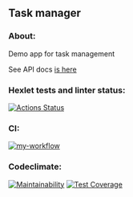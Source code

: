 ## Task manager

### About:
Demo app for task management

See API docs [is here](https://task-manager-fkw4.onrender.com/swagger-ui/index.html?configUrl=/v3/api-docs/swagger-config)

### Hexlet tests and linter status:
[![Actions Status](https://github.com/agsamkin/java-project-73/workflows/hexlet-check/badge.svg)](https://github.com/agsamkin/java-project-73/actions)

### CI:
[![my-workflow](https://github.com/agsamkin/java-project-73/actions/workflows/my-workflow.yml/badge.svg)](https://github.com/agsamkin/java-project-73/actions/workflows/my-workflow.yml)

### Codeclimate:
[![Maintainability](https://api.codeclimate.com/v1/badges/e237b26278552394f9aa/maintainability)](https://codeclimate.com/github/agsamkin/java-project-73/maintainability)
[![Test Coverage](https://api.codeclimate.com/v1/badges/e237b26278552394f9aa/test_coverage)](https://codeclimate.com/github/agsamkin/java-project-73/test_coverage)

